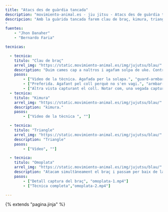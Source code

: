 ```yaml
---
title: "Atacs des de guàrdia tancada"
description: "movimiento-animal.es - jiu jitsu - Atacs des de guàrdia tancada"
descripcion: "Amb la guàrida tancada farem clau de braç, kimura, triangle i omoplata
"
fuentes:    
    - "Jhon Danaher"
    - "Bernardo Faria"

tecnicas: 

  - tecnica:
    titulo: "Clau de braç"
    arrel_img: "https://static.movimiento-animal.es/img/jujutsu/blau/"
    description: "Duim cames cap a naltros i agafam solpa de uke. Control molt fort. Li agafam el braç i pujam a bloqueixar espatlla. Passam cama de dins per damunt la seva esquena. Passam cama de fora i feim clau."
    pasos:
        - ["Video de la tècnica. Agafada per la solapa.", "guard-armbar-jd.mp4"]
        - ["Preferida. Agafant pel coll perquè no s'en vagi.", "armbar-jd-3.mp4"]
        - ["Altra vista capturant el coll. Notar com, una vegada capturat el coll, feim una petita gunyada amb la cadera perquè el colçe quedi perfectament encaixat, fent pressió amb la pelvis sobre ell. Després, pujam a la captura de l'espatlla i tancam guàrdia sobre espatla. Amollam coll i agafam per baix de cama mentre posam les avant-cames parale.les a espatla i pressionam amb les cames cap enfora i cap endins.", "clau-brac.mp4"]
  - tecnica:
    titulo: "Kimura"
    arrel_img: "https://static.movimiento-animal.es/img/jujutsu/blau/"
    description: "kimura."
    pasos:
        - ["Video de la tècnica ", ""]

  - tecnica:
    titulo: "Triangle"
    arrel_img: "https://static.movimiento-animal.es/img/jujutsu/blau/"
    description: "Triangle"
    pasos:
        - ["Vídeo", ""]        

  - tecnica:
    titulo: "Omoplata"
    arrel_img: "https://static.movimiento-animal.es/img/jujutsu/blau/"
    description: "Atacam simultàneament el braç i passam per baix de la cama del mateix costat. Obrim les cames com per fer un pèndul i tricam."
    pasos:
        - ["Detall captura del braç", "omoplata-1.mp4"]
        - ["Tècnica completa","omoplata-2.mp4"]

---
```

{% extends  "pagina.jinja" %}
